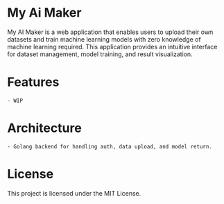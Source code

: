 # My Ai Maker
My AI Maker is a web application that enables users to upload their own datasets and train machine learning models with zero knowledge of machine learning required. This application provides an intuitive interface for dataset management, model training, and result visualization.

# Features
    - WIP

# Architecture
    - Golang backend for handling auth, data upload, and model return.

# License
This project is licensed under the MIT License.